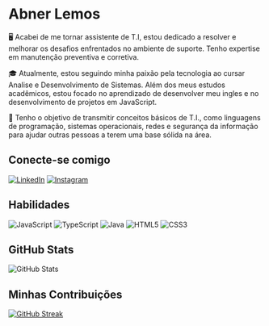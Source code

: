 
# Abner Lemos   

🖥 Acabei de me tornar assistente de T.I, estou dedicado a resolver e melhorar os desafios enfrentados no ambiente de suporte. Tenho expertise em manutenção preventiva e corretiva.

🎓 Atualmente, estou seguindo minha paixão pela tecnologia ao cursar Analise e Desenvolvimento de Sistemas. Além dos meus estudos acadêmicos, estou focado no aprendizado de desenvolver meu ingles e no desenvolvimento de projetos em JavaScript.

🚀 Tenho o objetivo de transmitir conceitos básicos de T.I., como linguagens de programação, sistemas operacionais, redes e segurança da informação para ajudar outras pessoas a terem uma base sólida na área. 

## Conecte-se comigo

[![LinkedIn](https://img.shields.io/badge/LinkedIn-f8f8f2?style=for-the-badge&logo=linkedin&logoColor=0E76A8)](https://www.linkedin.com/in/abner-lemos-b50087242/)
[![Instagram](https://img.shields.io/badge/Instagram-f8f8f2?style=for-the-badge&logo=instagram)](https://www.instagram.com/SEUUSERNAME/)


## Habilidades
![JavaScript](https://img.shields.io/badge/JavaScript-f8f8f2?style=for-the-badge&logo=javascript)
![TypeScript](https://img.shields.io/badge/TypeScript-f8f8f2?style=for-the-badge&logo=typescript)
![Java](https://img.shields.io/badge/Java-f8f8f2?style=for-the-badge&logo=java)
![HTML5](https://img.shields.io/badge/HTML5-f8f8f2?style=for-the-badge&logo=html5)
![CSS3](https://img.shields.io/badge/CSS3-f8f8f2?style=for-the-badge&logo=css3&logoColor=264CE4)


## GitHub Stats

![GitHub Stats](https://github-readme-stats.vercel.app/api?username=AbnerLemos&theme=transparent&bg_color=282a36&border_color=ff79c6&show_icons=true&icon_color=50fa7b&title_color=00aeff&text_color=e03c8a)

## Minhas Contribuições 

[![GitHub Streak](https://streak-stats.demolab.com/?user=AbnerLemos&theme=bear&background=282a36&border=ff79c6&dates=50fa7b)](https://git.io/streak-stats)
